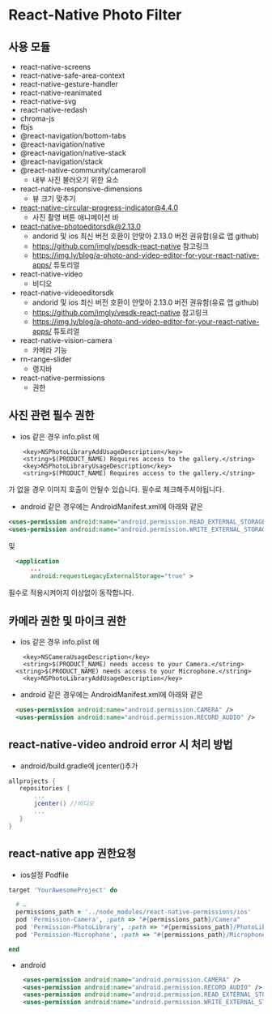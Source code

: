# React-Native Photo Filter

## 사용 모듈

- react-native-screens
- react-native-safe-area-context
- react-native-gesture-handler
- react-native-reanimated
- react-native-svg
- react-native-redash
- chroma-js
- fbjs
- @react-navigation/bottom-tabs
- @react-navigation/native
- @react-navigation/native-stack
- @react-navigation/stack
- @react-native-community/cameraroll
  - 내부 사진 불러오기 위한 요소
- react-native-responsive-dimensions
  - 뷰 크기 맞추기
- react-native-circular-progress-indicator@4.4.0
  - 사진 촬영 버튼 애니메이션 바
- react-native-photoeditorsdk@2.13.0
  - andorid 및 ios 최신 버전 호환이 안맞아 2.13.0 버전 권유함(유료 앱 github)
  - https://github.com/imgly/pesdk-react-native 참고링크
  - https://img.ly/blog/a-photo-and-video-editor-for-your-react-native-apps/ 튜토리얼
- react-native-video
  - 비디오
- react-native-videoeditorsdk
  - andorid 및 ios 최신 버전 호환이 안맞아 2.13.0 버전 권유함(유료 앱 github)
  - https://github.com/imgly/vesdk-react-native 참고링크
  - https://img.ly/blog/a-photo-and-video-editor-for-your-react-native-apps/ 튜토리얼
- react-native-vision-camera
  - 카메라 기능
- rn-range-slider
  - 랭지바
- react-native-permissions
  - 권한

## 사진 관련 필수 권한

- ios 같은 경우 info.plist 에

```plist
	<key>NSPhotoLibraryAddUsageDescription</key>
	<string>$(PRODUCT_NAME) Requires access to the gallery.</string>
	<key>NSPhotoLibraryUsageDescription</key>
	<string>$(PRODUCT_NAME) Requires access to the gallery.</string>

```

가 없을 경우 이미지 호출이 안될수 있습니다. 필수로 체크해주셔야됩니다.

- android 같은 경우에는 AndroidManifest.xml에 아래와 같은

```xml
<uses-permission android:name="android.permission.READ_EXTERNAL_STORAGE"/>
<uses-permission android:name="android.permission.WRITE_EXTERNAL_STORAGE"/>

```

및

```xml
  <application
      ...
      android:requestLegacyExternalStorage="true" >
```

필수로 적용시켜야지 이상없이 동작합니다.

## 카메라 권한 및 마이크 권한

- ios 같은 경우 info.plist 에

```plist
	<key>NSCameraUsageDescription</key>
	<string>$(PRODUCT_NAME) needs access to your Camera.</string>
  <string>$(PRODUCT_NAME) needs access to your Microphone.</string>
	<key>NSPhotoLibraryAddUsageDescription</key>

```

- android 같은 경우에는 AndroidManifest.xml에 아래와 같은

```xml
  <uses-permission android:name="android.permission.CAMERA" />
  <uses-permission android:name="android.permission.RECORD_AUDIO" />
```

## react-native-video android error 시 처리 방법

- android/build.gradle에 jcenter()추가

```gradle
allprojects {
   repositories {
       ...
       jcenter() //비디오
       ...
   }
}
```

## react-native app 권한요청

- ios설정 Podfile

```ruby
target 'YourAwesomeProject' do

  # …
  permissions_path = '../node_modules/react-native-permissions/ios'
  pod 'Permission-Camera', :path => "#{permissions_path}/Camera"
  pod 'Permission-PhotoLibrary', :path => "#{permissions_path}/PhotoLibrary"
  pod 'Permission-Microphone', :path => "#{permissions_path}/Microphone"

end
```

- android

```xml
    <uses-permission android:name="android.permission.CAMERA" />
    <uses-permission android:name="android.permission.RECORD_AUDIO" />
    <uses-permission android:name="android.permission.READ_EXTERNAL_STORAGE" />
    <uses-permission android:name="android.permission.WRITE_EXTERNAL_STORAGE"/>

```
